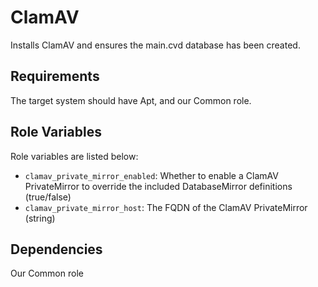 ClamAV
=========

Installs ClamAV and ensures the main.cvd database has been created.

Requirements
------------

The target system should have Apt, and our Common role.

Role Variables
--------------

Role variables are listed below:

- `clamav_private_mirror_enabled`: Whether to enable a ClamAV PrivateMirror to override the included DatabaseMirror definitions (true/false)
- `clamav_private_mirror_host`: The FQDN of the ClamAV PrivateMirror (string)

Dependencies
------------

Our Common role
